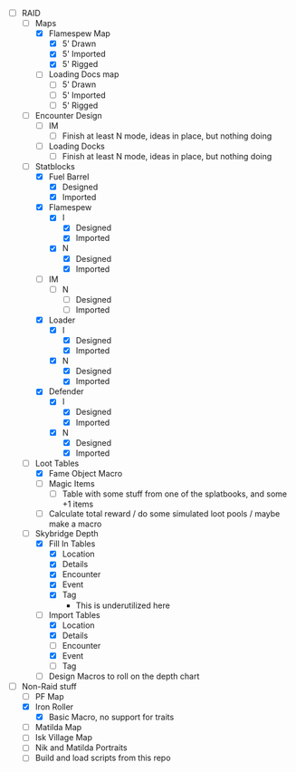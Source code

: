 - [ ] RAID
	- [ ] Maps
		- [x] Flamespew Map
			- [x] 5' Drawn
			- [x] 5' Imported
			- [x] 5' Rigged
		- [ ] Loading Docs map
			- [ ] 5' Drawn
			- [ ] 5' Imported
			- [ ] 5' Rigged
	- [ ] Encounter Design
		- [ ] IM
			- [ ] Finish at least N mode, ideas in place, but nothing doing
		- [ ] Loading Docks
			- [ ] Finish at least N mode, ideas in place, but nothing doing
	- [ ] Statblocks
		- [x] Fuel Barrel
			- [x] Designed
			- [x] Imported
		- [x] Flamespew
			- [x] I
				- [x] Designed
				- [x] Imported
			- [x] N
				- [x] Designed
				- [x] Imported
		- [ ] IM
			- [ ] N
				- [ ] Designed
				- [ ] Imported
		- [x] Loader
			- [x] I
				- [x] Designed
				- [x] Imported
			- [x] N
				- [x] Designed
				- [x] Imported
		- [x] Defender
			- [x] I
				- [x] Designed
				- [x] Imported
			- [x] N
				- [x] Designed
				- [x] Imported
	- [ ] Loot Tables
		- [x] Fame Object Macro
		- [ ] Magic Items
			- [ ] Table with some stuff from one of the splatbooks, and some +1 items
		- [ ] Calculate total reward / do some simulated loot pools / maybe make a macro
	- [ ] Skybridge Depth
		- [x] Fill In Tables
			- [x] Location
			- [x] Details
			- [x] Encounter
			- [x] Event
			- [x] Tag
				- This is underutilized here
		- [ ] Import Tables
			- [x] Location
			- [x] Details
			- [ ] Encounter
			- [x] Event
			- [ ] Tag
		- [ ] Design Macros to roll on the depth chart
- [ ] Non-Raid stuff
	- [ ] PF Map
	- [x] Iron Roller
		- [x] Basic Macro, no support for traits
	- [ ] Matilda Map
	- [ ] Isk Village Map
	- [ ] Nik and Matilda Portraits
	- [ ] Build and load scripts from this repo